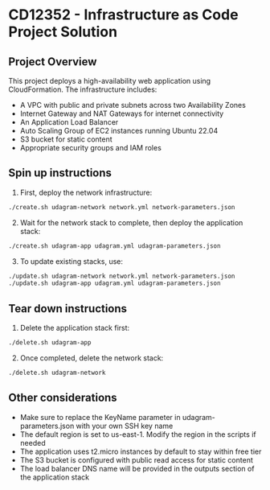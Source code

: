 # CD12352 - Infrastructure as Code Project Solution

## Project Overview
This project deploys a high-availability web application using CloudFormation. The infrastructure includes:
- A VPC with public and private subnets across two Availability Zones
- Internet Gateway and NAT Gateways for internet connectivity
- An Application Load Balancer
- Auto Scaling Group of EC2 instances running Ubuntu 22.04
- S3 bucket for static content
- Appropriate security groups and IAM roles

## Spin up instructions
1. First, deploy the network infrastructure:
```bash
./create.sh udagram-network network.yml network-parameters.json
```

2. Wait for the network stack to complete, then deploy the application stack:
```bash
./create.sh udagram-app udagram.yml udagram-parameters.json
```

3. To update existing stacks, use:
```bash
./update.sh udagram-network network.yml network-parameters.json
./update.sh udagram-app udagram.yml udagram-parameters.json
```

## Tear down instructions
1. Delete the application stack first:
```bash
./delete.sh udagram-app
```

2. Once completed, delete the network stack:
```bash
./delete.sh udagram-network
```

## Other considerations
- Make sure to replace the KeyName parameter in udagram-parameters.json with your own SSH key name
- The default region is set to us-east-1. Modify the region in the scripts if needed
- The application uses t2.micro instances by default to stay within free tier
- The S3 bucket is configured with public read access for static content
- The load balancer DNS name will be provided in the outputs section of the application stack 